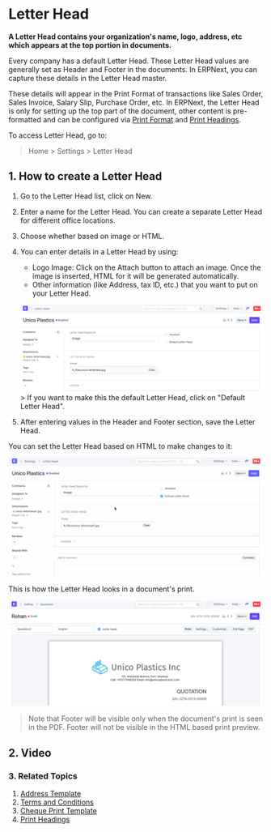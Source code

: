 
# Letter Head



**A Letter Head contains your organization's name, logo, address, etc which appears at the top portion in documents.**


Every company has a default Letter Head. These Letter Head values are generally set as Header and Footer in the documents. In ERPNext, you can capture these details in the Letter Head master.


These details will appear in the Print Format of transactions like Sales Order, Sales Invoice, Salary Slip, Purchase Order, etc. In ERPNext, the Letter Head is only for setting up the top part of the document, other content is pre-formatted and can be configured via [Print Format](/docs/en/setting-up/print/print-format) and [Print Headings](/docs/en/setting-up/print/print-headings).


To access Letter Head, go to:
> Home > Settings > Letter Head


## 1. How to create a Letter Head


1. Go to the Letter Head list, click on New.
2. Enter a name for the Letter Head. You can create a separate Letter Head for different office locations.
3. Choose whether based on image or HTML.
4. You can enter details in a Letter Head by using:


	* Logo Image: Click on the Attach button to attach an image. Once the image is inserted, HTML for it will be generated automatically.
	* Other information (like Address, tax ID, etc.) that you want to put on your Letter Head.
	
	
	![Print Heading](/files/letter-head.png)> If you want to make this the default Letter Head, click on "Default Letter Head".
5. After entering values in the Header and Footer section, save the Letter Head.


You can set the Letter Head based on HTML to make changes to it:


![Letter Head based on](/files/letter-head-based-on.gif)


This is how the Letter Head looks in a document's print.


![Print Heading](/files/letter-head-1.png)


> Note that Footer will be visible only when the document's print is seen in the PDF. Footer will not be visible in the HTML based print preview.


## 2. Video






### 3. Related Topics


1. [Address Template](/docs/en/setting-up/print/address-template)
2. [Terms and Conditions](/docs/en/setting-up/print/terms-and-conditions)
3. [Cheque Print Template](/docs/en/setting-up/print/cheque-print-template)
4. [Print Headings](/docs/en/setting-up/print/print-headings)




